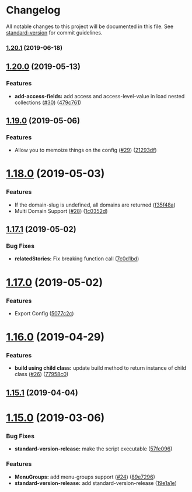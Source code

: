 # Changelog

All notable changes to this project will be documented in this file. See [standard-version](https://github.com/conventional-changelog/standard-version) for commit guidelines.

### [1.20.1](https://github.com/quintype/quintype-backend-js/compare/v1.20.0...v1.20.1) (2019-06-18)



## [1.20.0](https://github.com/quintype/quintype-backend-js/compare/v1.19.0...v1.20.0) (2019-05-13)


### Features

* **add-access-fields:** add access and access-level-value in load nested collections ([#30](https://github.com/quintype/quintype-backend-js/issues/30)) ([479c761](https://github.com/quintype/quintype-backend-js/commit/479c761))



## [1.19.0](https://github.com/quintype/quintype-backend-js/compare/v1.18.0...v1.19.0) (2019-05-06)


### Features

* Allow you to memoize things on the config ([#29](https://github.com/quintype/quintype-backend-js/issues/29)) ([21293df](https://github.com/quintype/quintype-backend-js/commit/21293df))



# [1.18.0](https://github.com/quintype/quintype-backend-js/compare/v1.17.1...v1.18.0) (2019-05-03)


### Features

* If the domain-slug is undefined, all domains are returned ([f35f48a](https://github.com/quintype/quintype-backend-js/commit/f35f48a))
* Multi Domain Support ([#28](https://github.com/quintype/quintype-backend-js/issues/28)) ([1c0352d](https://github.com/quintype/quintype-backend-js/commit/1c0352d))



## [1.17.1](https://github.com/quintype/quintype-backend-js/compare/v1.17.0...v1.17.1) (2019-05-02)


### Bug Fixes

* **relatedStories:** Fix breaking function call ([7c0d1bd](https://github.com/quintype/quintype-backend-js/commit/7c0d1bd))



# [1.17.0](https://github.com/quintype/quintype-backend-js/compare/v1.16.0...v1.17.0) (2019-05-02)


### Features

* Export Config ([5077c2c](https://github.com/quintype/quintype-backend-js/commit/5077c2c))



# [1.16.0](https://github.com/quintype/quintype-backend-js/compare/v1.15.1...v1.16.0) (2019-04-29)


### Features

* **build using child class:** update build method to return instance of child class ([#26](https://github.com/quintype/quintype-backend-js/issues/26)) ([77958c0](https://github.com/quintype/quintype-backend-js/commit/77958c0))



## [1.15.1](https://github.com/quintype/quintype-backend-js/compare/v1.15.0...v1.15.1) (2019-04-04)



# [1.15.0](https://github.com/quintype/quintype-backend-js/compare/v1.14.1...v1.15.0) (2019-03-06)


### Bug Fixes

* **standard-version-release:** make the script executable ([57fe096](https://github.com/quintype/quintype-backend-js/commit/57fe096))


### Features

* **MenuGroups:** add menu-groups support ([#24](https://github.com/quintype/quintype-backend-js/issues/24)) ([89e7296](https://github.com/quintype/quintype-backend-js/commit/89e7296))
* **standard-version-release:** add standard-version-release ([19e1a1e](https://github.com/quintype/quintype-backend-js/commit/19e1a1e))
